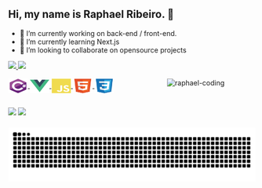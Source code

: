 ## Hi, my name is Raphael Ribeiro. 👋

- 🔭 I’m currently working on back-end / front-end.
- 🌱 I’m currently learning Next.js
- 👯 I’m looking to collaborate on opensource projects

<div>
  <a href="https://github.com/raphaelfribeiro">
  <img height="147em" src="https://github-readme-stats.vercel.app/api?username=raphaelfribeiro&show_icons=true&theme=dark&include_all_commits=true&count_private=true"/>
  <img height="147em" src="https://github-readme-stats.vercel.app/api/top-langs/?username=raphaelfribeiro&layout=compact&langs_count=7&theme=dark"/>
</div>
  
<div style="display: inline_block"><br>
  <img align="center" alt="raphael-Csharp" height="30" width="40" src="https://raw.githubusercontent.com/devicons/devicon/master/icons/csharp/csharp-original.svg">
  <img align="center" alt="raphael-Vuejs" height="30" width="40" src="https://raw.githubusercontent.com/devicons/devicon//master/icons/vuejs/vuejs-original.svg">
  <img align="center" alt="raphael-Js" height="30" width="40" src="https://raw.githubusercontent.com/devicons/devicon/master/icons/javascript/javascript-plain.svg">
  <img align="center" alt="raphael-HTML" height="30" width="40" src="https://raw.githubusercontent.com/devicons/devicon/master/icons/html5/html5-original.svg">
  <img align="center" alt="raphael-CSS" height="30" width="40" src="https://raw.githubusercontent.com/devicons/devicon/master/icons/css3/css3-original.svg">  
  <img align="right" alt="raphael-coding" height="100" width="180" src="https://media.giphy.com/media/PiQejEf31116URju4V/giphy.gif">
</div>
  
##
  
<div>
  <a href="https://www.linkedin.com/in/raphaelfribeiro" target="_blank"><img src="https://img.shields.io/badge/-LinkedIn-%230077B5?style=for-the-badge&logo=linkedin&logoColor=white" target="_blank"></a>  
  <a href = "mailto:contato@raphaelfribeiro@gmail.com"><img src="https://img.shields.io/badge/-Gmail-%23333?style=for-the-badge&logo=gmail&logoColor=color" target="_blank"></a> 
  
  ![Snake animation](https://github.com/raphaelfribeiro/raphaelfribeiro/blob/main/github-user-contribution.svg)
<div>
